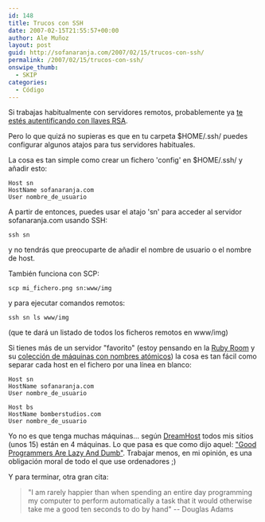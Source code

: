 ```yaml
---
id: 148
title: Trucos con SSH
date: 2007-02-15T21:55:57+00:00
author: Ale Muñoz
layout: post
guid: http://sofanaranja.com/2007/02/15/trucos-con-ssh/
permalink: /2007/02/15/trucos-con-ssh/
onswipe_thumb:
  - SKIP
categories:
  - Código
---
```

Si trabajas habitualmente con servidores remotos, probablemente ya [te estés autentificando con llaves RSA](http://www.inwebwetrust.net/inwebwetrust/post/2006/09/26/exportar-contrasenas-ssh).

Pero lo que quizá no supieras es que en tu carpeta $HOME/.ssh/ puedes configurar algunos atajos para tus servidores habituales.

La cosa es tan simple como crear un fichero 'config' en $HOME/.ssh/ y añadir esto:

	Host sn
	HostName sofanaranja.com
	User nombre_de_usuario

A partir de entonces, puedes usar el atajo 'sn' para acceder al servidor sofanaranja.com usando SSH:

	ssh sn

y no tendrás que preocuparte de añadir el nombre de usuario o el nombre de host.

También funciona con SCP:

	scp mi_fichero.png sn:www/img

y para ejecutar comandos remotos:

	ssh sn ls www/img

(que te dará un listado de todos los ficheros remotos en www/img)

Si tienes más de un servidor "favorito" (estoy pensando en la [Ruby Room](http://www.lacoctelera.com/rubyroom/) y su [colección de máquinas con nombres atómicos](http://www.lacoctelera.com/nando/tags/the-shaker-club/posts)) la cosa es tan fácil como separar cada host en el fichero por una línea en blanco:

	Host sn
	HostName sofanaranja.com
	User nombre_de_usuario

	Host bs
	HostName bomberstudios.com
	User nombre_de_usuario

Yo no es que tenga muchas máquinas... según [DreamHost](http://www.dreamhost.com/r.cgi?899) todos mis sitios (unos 15) están en 4 máquinas. Lo que pasa es que como dijo aquel: ["Good Programmers Are Lazy And Dumb"](http://blog.outer-court.com/archive/2005-08-24-n14.html). Trabajar menos, en mi opinión, es una obligación moral de todo el que use ordenadores ;)

Y para terminar, otra gran cita:

> "I am rarely happier than when spending an entire day programming my computer to perform automatically a task that it would otherwise take me a good ten seconds to do by hand" -- Douglas Adams